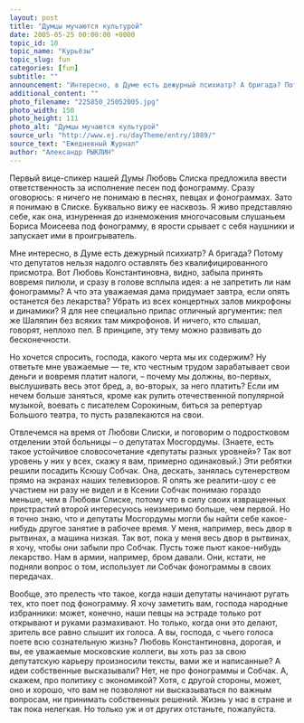 ```yaml
---
layout: post
title: "Думцы мучаются культурой"
date: 2005-05-25 00:00:00 +0000
topic_id: 10
topic_name: "Курьёзы"
topic_slug: fun
categories: [fun]
subtitle: ""
announcement: "Интересно, в Думе есть дежурный психиатр? А бригада? Потому что депутатов нельзя надолго оставлять без квалифицированного присмотра. Что эта уважаемая дама придумает завтра, если опять останется без лекарства?"
additional_content: ""
photo_filename: "225850_25052005.jpg"
photo_width: 150
photo_height: 111
photo_alt: "Думцы мучаются культурой"
source_url: "http://www.ej.ru/dayTheme/entry/1089/"
source_text: "Ежедневный Журнал"
author: "Александр РЫКЛИН"
---
```

Первый вице-спикер нашей Думы Любовь Слиска предложила ввести ответственность за исполнение песен под фонограмму. Сразу оговорюсь: я ничего не понимаю в песнях, певцах и фонограммах. Зато я понимаю в Слиске. Буквально вижу ее насквозь. Я живо представляю себе, как она, изнуренная до изнеможения многочасовым слушаньем Бориса Моисеева под фонограмму, в ярости срывает с себя наушники и запускает ими в проигрыватель. 

Мне интересно, в Думе есть дежурный психиатр? А бригада? Потому что депутатов нельзя надолго оставлять без квалифицированного присмотра. Вот Любовь Константиновна, видно, забыла принять вовремя пилюли, и сразу в голове всплыла идея: а не запретить ли нам фонограммы? А что эта уважаемая дама придумает завтра, если опять останется без лекарства? Убрать из всех концертных залов микрофоны и динамики? Я для нее специально припас отличный аргументик: пел же Шаляпин без всяких там микрофонов. И ничего, кто слышал, говорят, неплохо пел. В принципе, эту тему можно развивать до бесконечности.

Но хочется спросить, господа, какого черта мы их содержим? Ну ответьте мне уважаемые — те, кто честным трудом зарабатывает свои деньги и вовремя платит налоги, – почему мы должны, во-первых, выслушивать весь этот бред, а, во-вторых, за него платить? Если им нечем больше заняться, кроме как рулить отечественной популярной музыкой, воевать с писателем Сорокиным, биться за репертуар Большого театра, то пусть развлекаются на свои.

Отвлечемся на время от Любови Слиски, и поговорим о подростковом отделении этой больницы – о депутатах Мосгордумы. (Знаете, есть такое устойчивое словосочетание «депутаты разных уровней»? Так вот уровень у них у всех, скажу я вам, примерно одинаковый.) Эти ребятки решили посадить Ксюшу Собчак. Она, дескать, занялась сутенерством прямо на экранах наших телевизоров. Я опять же реалити-шоу с ее участием ни разу не видел и в Ксении Собчак понимаю гораздо меньше, чем в Любови Слиске, потому что в силу своих извращенных пристрастий второй интересуюсь неизмеримо больше, чем первой. Но я точно знаю, что и депутаты Мосгордумы могли бы найти себе какое-нибудь другое занятие в рабочее время. У меня, например, весь двор в рытвинах, а машина низкая. Так вот, пока у меня весь двор в рытвинах, я хочу, чтобы они забыли про Собчак. Пусть тоже пьют какое-нибудь лекарство. Нам в армии, например, бром давали. Они, кстати, не подняли вопрос о том, использует ли Собчак фонограммы в своих передачах.

Вообще, это прелесть что такое, когда наши депутаты начинают ругать тех, кто поет под фонограмму. Я хочу заметить вам, господа народные избранники: может, конечно, наши певцы на эстраде только рот открывают и руками размахивают. Но только, когда они это делают, зритель все равно слышит их голоса. А вы, господа, с чьего голоса поете всю сознательную жизнь? Любовь Константиновна, дорогая, и вы, ее уважаемые московские коллеги, вы хоть раз за свою депутатскую карьеру произносили тексты, вами же и написанные? А идеи собственные высказывали? Нет, не про фонограммы и Собчак. А, скажем, про политику с экономикой? Хотя, с другой стороны, может, оно и хорошо, что вам не позволяют ни высказываться по важным вопросам, ни принимать собственных решений. Жизнь у нас в стране и так пока нелегкая. Но только уж и от других отстаньте, пожалуйста.
